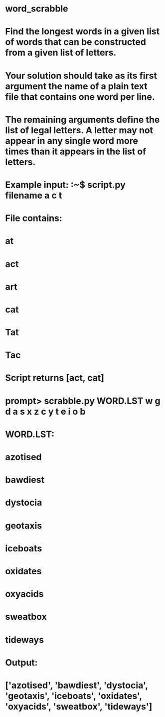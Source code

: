 # word_scrabble
# Find the longest words in a given list of words that can be constructed from a given list of letters.
#   Your solution should take as its first argument the name of a plain text file that contains one word per line.
#   The remaining arguments define the list of legal letters. A letter may not appear in any single word more times than it appears in the list of letters.
# Example input: :~$ script.py filename  a c t 
# File contains:

# at
# act
# art
# cat
# Tat
# Tac

# Script returns [act, cat]

# prompt> scrabble.py WORD.LST w g d a s x z c y t e i o b
# WORD.LST:
# azotised
# bawdiest
# dystocia
# geotaxis
# iceboats
# oxidates
# oxyacids
# sweatbox
# tideways

# Output:
# ['azotised', 'bawdiest', 'dystocia', 'geotaxis', 'iceboats', 'oxidates', 'oxyacids', 'sweatbox', 'tideways']
